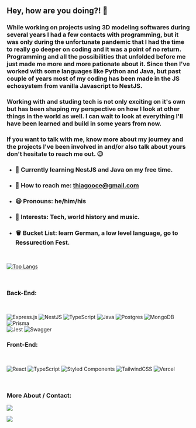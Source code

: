 
## Hey, how are you doing?! 👋

### While working on projects using 3D modeling softwares during several years I had a few contacts with programming, but it was only during the unfortunate pandemic that I had the time to really go deeper on coding and it was a point of no return. Programming and all the possibilities that unfolded before me just made me more and more pationate about it. Since then I've worked with some languages like Python and Java, but past couple of years most of my coding has been made in the JS echosystem from vanilla Javascript to NestJS. 

### Working with and studing tech is not only exciting on it's own but has been shaping my perspective on how I look at other things in the world as well. I can wait to look at everything I'll have been learned and build in some years from now. 

### If you want to talk with me, know more about my journey and the projects I've been involved in and/or also talk about yours don't hesitate to reach me out. 😉

- ### 🌱 Currently learning NestJS and Java on my free time.
- ### 📧 How to reach me: thiagooce@gmail.com
- ### 😄 Pronouns: he/him/his
- ### 🔎 Interests: Tech, world history and music.
- ### 🪣 Bucket List: learn German, a low level language, go to Ressurection Fest.

</br>

 [![Top Langs](https://github-readme-stats.vercel.app/api/top-langs/?username=bandeira-de-melo&layout=donut&theme=aura)](https://github.com/anuraghazra/github-readme-stats)

<br />

### Back-End: 
<br />

![Express.js](https://img.shields.io/badge/express.js-%23404d59.svg?style=for-the-badge&logo=express&logoColor=%2361DAFB)
![NestJS](https://img.shields.io/badge/nestjs-%23E0234E.svg?style=for-the-badge&logo=nestjs&logoColor=white)
![TypeScript](https://img.shields.io/badge/typescript-%23007ACC.svg?style=for-the-badge&logo=typescript&logoColor=white)
![Java](https://img.shields.io/badge/java-%23ED8B00.svg?style=for-the-badge&logo=openjdk&logoColor=white)
![Postgres](https://img.shields.io/badge/postgres-%23316192.svg?style=for-the-badge&logo=postgresql&logoColor=white)
![MongoDB](https://img.shields.io/badge/MongoDB-%234ea94b.svg?style=for-the-badge&logo=mongodb&logoColor=white)
![Prisma](https://img.shields.io/badge/Prisma-3982CE?style=for-the-badge&logo=Prisma&logoColor=white)          
![Jest](https://img.shields.io/badge/-jest-%23C21325?style=for-the-badge&logo=jest&logoColor=white)
![Swagger](https://img.shields.io/badge/-Swagger-%23Clojure?style=for-the-badge&logo=swagger&logoColor=white)

### Front-End:
<br />

![React](https://img.shields.io/badge/react-%2320232a.svg?style=for-the-badge&logo=react&logoColor=%2361DAFB)
![TypeScript](https://img.shields.io/badge/typescript-%23007ACC.svg?style=for-the-badge&logo=typescript&logoColor=white)
![Styled Components](https://img.shields.io/badge/styled--components-DB7093?style=for-the-badge&logo=styled-components&logoColor=white)
![TailwindCSS](https://img.shields.io/badge/tailwindcss-%2338B2AC.svg?style=for-the-badge&logo=tailwind-css&logoColor=white)
![Vercel](https://img.shields.io/badge/vercel-%23000000.svg?style=for-the-badge&logo=vercel&logoColor=white)

<br />

### More About / Contact:
            

  
  <div> 
    <a href="https://www.linkedin.com/in/thiago-bandeira-de-melo/" target="_blank"><img src="https://img.shields.io/badge/-LinkedIn-%230077B5?style=for-the-badge&logo=linkedin&logoColor=white" target="_blank"></a>

  <a href = "mailto:thiagooce@gmail.com"><img src="https://img.shields.io/badge/-Gmail-%23333?style=for-the-badge&logo=gmail&logoColor=white" target="_blank"></a>
   
 
  
 
  
